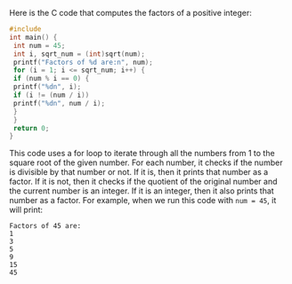 Here is the C code that computes the factors of a positive integer:
```c
#include 
int main() {
 int num = 45;
 int i, sqrt_num = (int)sqrt(num);
 printf("Factors of %d are:n", num);
 for (i = 1; i <= sqrt_num; i++) {
 if (num % i == 0) {
 printf("%dn", i);
 if (i != (num / i))
 printf("%dn", num / i);
 }
 }
 return 0;
}
```
This code uses a for loop to iterate through all the numbers from 1 to the square root of the given number. For each number, it checks if the number is divisible by that number or not. If it is, then it prints that number as a factor. If it is not, then it checks if the quotient of the original number and the current number is an integer. If it is an integer, then it also prints that number as a factor.
For example, when we run this code with `num = 45`, it will print:
```
Factors of 45 are:
1
3
5
9
15
45
```

